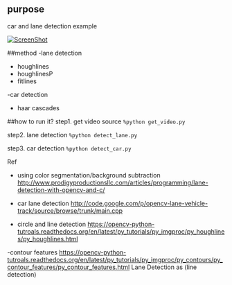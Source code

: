 ## purpose
car and lane detection example

[![ScreenShot](https://raw.github.com/funningboy/carCV/master/img/result.png)](http://youtu.be/5SPXba1lwIU)

##method
-lane detection
  - houghlines
  - houghlinesP
  - fitlines

-car detection
  - haar cascades

##how to run it?
step1. get video source
`%python get_video.py`

step2. lane detection
`%python detect_lane.py`

step3. car detection
`%python detect_car.py`

Ref
- using color segmentation/background subtraction
  http://www.prodigyproductionsllc.com/articles/programming/lane-detection-with-opencv-and-c/

- car lane detection
http://code.google.com/p/opencv-lane-vehicle-track/source/browse/trunk/main.cpp

- circle and line detection
https://opencv-python-tutroals.readthedocs.org/en/latest/py_tutorials/py_imgproc/py_houghlines/py_houghlines.html

-contour features
https://opencv-python-tutroals.readthedocs.org/en/latest/py_tutorials/py_imgproc/py_contours/py_contour_features/py_contour_features.html
Lane Detection as (line detection)
